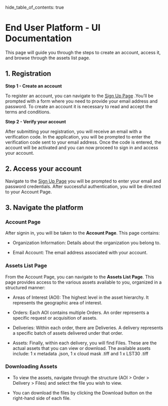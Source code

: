hide_table_of_contents: true

<!-- no toc -->
# End User Platform - UI Documentation <!-- no toc -->

This page will guide you through the steps to create an account, access it, and browse through the assets list page.

## 1. Registration <!-- no toc -->

**Step 1 - Create an account**

To register an account, you can navigate to the [Sign Up Page](https://app.constellr.com/signin) .You’ll be prompted with a form where you need to provide your email address and password. To create an account it is necessary to read and accept the terms and conditions.

**Step 2 - Verify your account**

After submitting your registration, you will receive an email with a verification code. In the application, you will be prompted to enter the verification code sent to your email address. Once the code is entered, the account will be activated and you can now proceed to sign in and access your account.

## 2. Access your account
   
Navigate to the [Sign Up Page](https://app.constellr.com/signin) you will be prompted to enter your email and password credentials. After successful authentication, you will be directed to your Account Page.

## 3. Navigate the platform

### Account Page

After signin in, you will be taken to the **Account Page**. This page contains:

- Organization Information: Details about the organization you belong to.
   
- Email Account: The email address associated with your account.

### Assets List Page

From the Account Page, you can navigate to the **Assets List Page**. This page provides access to the various assets available to you, organized in a structured manner:

- Areas of Interest (AOI): The highest level in the asset hierarchy. It represents the geographic area of interest.

- Orders: Each AOI contains multiple Orders. An order represents a specific request or acquisition of assets.

- Deliveries: Within each order, there are Deliveries. A delivery represents a specific batch of assets delivered under that order.

- Assets: Finally, within each delivery, you will find Files. These are the actual assets that you can view or download. The available assets include: 1 x metadata .json, 1 x cloud mask .tiff and 1 x LST30 .tiff


### Downloading Assets

- To view the assets, navigate through the structure (AOI > Order > Delivery > Files) and select the file you wish to view.

- You can download the files by clicking the Download button on the right-hand side of each file.